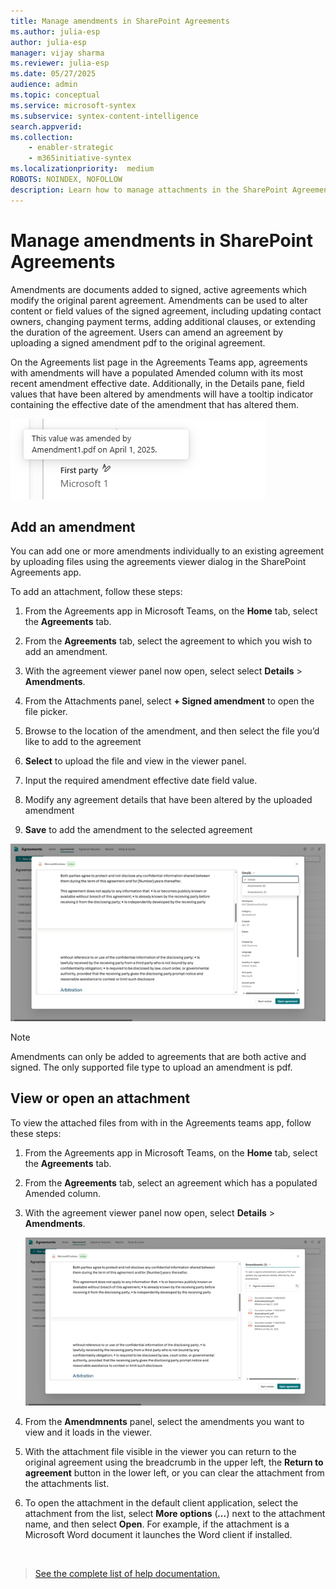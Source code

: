 ```yaml
---
title: Manage amendments in SharePoint Agreements
ms.author: julia-esp
author: julia-esp
manager: vijay sharma
ms.reviewer: julia-esp
ms.date: 05/27/2025
audience: admin
ms.topic: conceptual
ms.service: microsoft-syntex
ms.subservice: syntex-content-intelligence
search.appverid: 
ms.collection: 
    - enabler-strategic
    - m365initiative-syntex
ms.localizationpriority:  medium
ROBOTS: NOINDEX, NOFOLLOW
description: Learn how to manage attachments in the SharePoint Agreements solution.
---
```


# Manage amendments in SharePoint Agreements

Amendments are documents added to signed, active agreements which modify the original parent agreement. Amendments can be used to alter content or field values of the signed agreement, including updating contact owners, changing payment terms, adding additional clauses, or extending the duration of the agreement. Users can amend an agreement by uploading a signed amendment pdf to the original agreement. 

On the Agreements list page in the Agreements Teams app, agreements with amendments will have a populated Amended column with its most recent amendment effective date. Additionally, in the Details pane, field values that have been altered by amendments will have a tooltip indicator containing the effective date of the amendment that has altered them. 

![A screenshot of the agreement viewer page.](../../media/content-understanding/agreements-amendments1.png)

## Add an amendment

You can add one or more amendments individually to an existing agreement by uploading files using the agreements viewer dialog in the SharePoint Agreements app.

To add an attachment, follow these steps:

1.	From the Agreements app in Microsoft Teams, on the **Home** tab, select the **Agreements** tab.

2.	From the **Agreements** tab, select the agreement to which you wish to add an amendment.

3.	With the agreement viewer panel now open, select select **Details** > **Amendments**.

4.	From the Attachments panel, select **+ Signed amendment** to open the file picker.

5.	Browse to the location of the amendment, and then select the file you’d like to add to the agreement

6.	**Select** to upload the file and view in the viewer panel.

7.	Input the required amendment effective date field value.

8.	Modify any agreement details that have been altered by the uploaded amendment

9.	**Save** to add the amendment to the selected agreement

![A screenshot of the agreement viewer page.](../../media/content-understanding/agreements-detailsdropdown.png)

> [!NOTE]
> Amendments can only be added to agreements that are both active and signed.
> The only supported file type to upload an amendment is pdf.

## View or open an attachment

To view the attached files from with in the Agreements teams app, follow these steps:

1. From the Agreements app in Microsoft Teams, on the **Home** tab, select the **Agreements** tab.

2. From the **Agreements** tab, select an agreement which has a populated Amended column.

3. With the agreement viewer panel now open, select **Details** > **Amendments**.

   ![A screenshot of the agreement viewer page.](../../media/content-understanding/agreements-amendmentsPanel.png)


4. From the **Amendmnents** panel, select the amendments you want to view and it loads in the viewer.

5. With the attachment file visible in the viewer you can return to the original agreement using the breadcrumb in the upper left, the **Return to agreement** button in the lower left, or you can clear the attachment from the attachments list.

6. To open the attachment in the default client application, select the attachment from the list, select **More options** (***...***) next to the attachment name, and then select **Open**. For example, if the attachment is a Microsoft Word document it launches the Word client if installed.



<br>


> [See the complete list of help documentation.](agreements-overview.md#help-documentation)